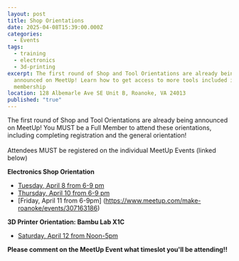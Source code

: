 ```yaml
---
layout: post
title: Shop Orientations
date: 2025-04-08T15:39:00.000Z
categories:
  - Events
tags:
  - training
  - electronics
  - 3d-printing
excerpt: The first round of Shop and Tool Orientations are already being
  announced on MeetUp! Learn how to get access to more tools included in your
  membership
location: 128 Albemarle Ave SE Unit B, Roanoke, VA 24013
published: "true"
---
```

The first round of Shop and Tool Orientations are already being announced on MeetUp! You MUST be a Full Member to attend these orientations, including completing registration and the general orientation!\
\
Attendees MUST be registered on the individual MeetUp Events (linked below)

**Electronics Shop Orientation**

* [Tuesday, April 8 from 6-9 pm](< https://www.meetup.com/make-roanoke/events/307163038>)
* [Thursday, April 10 from 6-9 pm](<https://www.meetup.com/make-roanoke/events/307163086>)
* [Friday, April 11 from 6-9pm] (<https://www.meetup.com/make-roanoke/events/307163186>)

**3D Printer Orientation: Bambu Lab X1C**

* [Saturday, April 12 from Noon-5pm](<https://www.meetup.com/make-roanoke/events/307164138>)

**Please comment on the MeetUp Event what timeslot you'll be attending!!**
